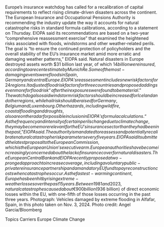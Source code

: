Europe’s insurance watchdog has called for a recalibration of capital requirements to reflect rising climate-driven disasters across the continent.
The European Insurance and Occupational Pensions Authority is recommending the industry update the way it accounts for natural catastrophe risks in standard formula calibrations, according to a statement on Thursday. EIOPA said its recommendations are based on a two-year “comprehensive reassessment exercise” that examined the heightened risks associated with floods, windstorms and other weather-related perils.
The goal is “to ensure the continued protection of policyholders and the overall stability of the EU’s insurance market amid more erratic and damaging weather patterns,” EIOPA said.
Natural disasters in Europe destroyed assets worth $31 billion last year, of which $14 billion were insured, according to a recent estimate by Munich Re. Some of the most-damaging events were floods in Spain, Germany and central Europe.
EIOPA’s reassessment includes new risk factors for 24 regions. It adjusted flood risk factors for three countries and proposed adding seven more for flood risk “after their exposures were found to be material.” The watchdog also said windstorm risk factors should be increased for Iceland and other regions, while hail risk should be raised for Germany, Belgium and Luxembourg.
Other hazards, including wildfire, coastal flooding and droughts, also are on the radar for possible inclusion in EIOPA’s formula calculations. “As the frequency and intensity of certain perils change due to climate change, they may become more relevant for the EU’s insurance sector than they had been in the past,” EIOPA said.
The authority is mandated to reassess and potentially recalibrate natural catastrophe risk parameters every five years. EIOPA said it submitted the latest proposal to the European Commission, which is the European Union’s executive arm.
European authorities have become increasingly concerned about the lack of insurance cover for natural disasters. The European Central Bank and EIOPA recently proposed a two-pronged approach to increase coverage, including a voluntary public-private reinsurance partnership and a mandatory EU fund to pay reconstruction costs when catastrophes occur.
As the fastest-warming continent, Europe has been hit by rising extreme-weather losses over the past 15 years. Between 1981 and 2023, natural catastrophes caused about €900 billion ($936 billion) of direct economic losses within the EU, with one-fifth of those losses occurring in the past three years.
Photograph: Vehicles damaged by extreme flooding in Alfafar, Spain, in this photo taken on Nov. 3, 2024. Photo credit: Angel Garcia/Bloomberg

Topics
Carriers
Europe
Climate Change
